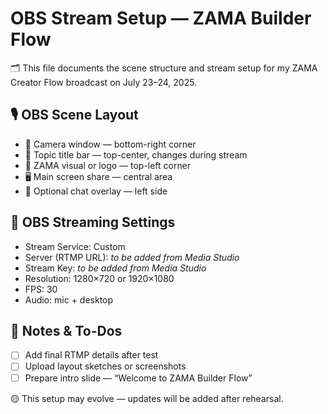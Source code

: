 # OBS Stream Setup — ZAMA Builder Flow

🗂️ This file documents the scene structure and stream setup for my ZAMA Creator Flow broadcast on July 23–24, 2025.

## 🎙️ OBS Scene Layout

- 👤 Camera window — bottom-right corner  
- 🧠 Topic title bar — top-center, changes during stream  
- 📡 ZAMA visual or logo — top-left corner  
- 🖥️ Main screen share — central area  
- 💬 Optional chat overlay — left side

## 🔧 OBS Streaming Settings

- Stream Service: Custom  
- Server (RTMP URL): *to be added from Media Studio*  
- Stream Key: *to be added from Media Studio*  
- Resolution: 1280×720 or 1920×1080  
- FPS: 30  
- Audio: mic + desktop

## 🚀 Notes & To-Dos

- [ ] Add final RTMP details after test  
- [ ] Upload layout sketches or screenshots  
- [ ] Prepare intro slide — “Welcome to ZAMA Builder Flow”

🟡 This setup may evolve — updates will be added after rehearsal.
